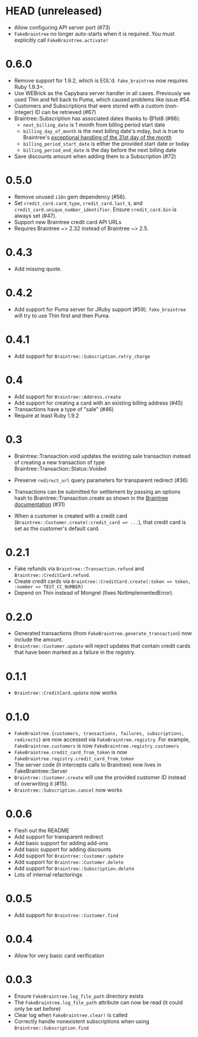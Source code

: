 # HEAD (unreleased)

* Allow configuring API server port (#73)
* `FakeBraintree` no longer auto-starts when it is required. You must explicitly
  call `FakeBraintree.activate!`

# 0.6.0

* Remove support for 1.9.2, which is EOL'd. `fake_braintree` now requires
  Ruby 1.9.3+.
* Use WEBrick as the Capybara server handler in all cases. Previously we used
  Thin and fell back to Puma, which caused problems like issue #54.
* Customers and Subscriptions that were stored with a custom (non-integer) ID
  can be retrieved (#67)
* Braintree::Subscription has associated dates thanks to @1st8 (#66):
  - `next_billing_date` is 1 month from billing period start date
  - `billing_day_of_month` is the next billing date's mday, but is true to
    Braintree's [exceptional handling of the 31st day of the
    month](https://www.braintreepayments.com/docs/ruby/subscriptions/details#attributes_that_need_a_bit_more_explaining)
  - `billing_period_start_date` is either the provided start date or today
  - `billing_period_end_date` is the day before the next billing date
* Save discounts amount when adding them to a Subscription (#72)

# 0.5.0

* Remove unused `i18n` gem dependency (#56).
* Set `credit_card.card_type`, `credit_card.last_4`, and
  `credit_card.unique_number_identifier`. Ensure `credit_card.bin` is always
  set (#47).
* Support new Braintree credit card API URLs
* Requires Braintree ~> 2.32 instead of Braintree ~> 2.5.

# 0.4.3

* Add missing quote.

# 0.4.2

* Add support for Puma server for JRuby support (#59). `fake_braintree` will
  try to use Thin first and then Puma.

# 0.4.1

* Add support for `Braintree::Subscription.retry_charge`

# 0.4

* Add support for `Braintree::Address.create`
* Add support for creating a card with an existing billing address (#45)
* Transactions have a type of "sale" (#46)
* Require at least Ruby 1.9.2

# 0.3

* Braintree::Transaction.void updates the existing sale transaction instead of
  creating a new transaction of type Braintree::Transaction::Status::Voided

* Preserve `redirect_url` query parameters for transparent redirect (#36)

* Transactions can be submitted for settlement by passing an options hash to
  Braintree::Transaction.create as shown in the [Braintree documentation](https://www.braintreepayments.com/docs/ruby/transactions/create#full_example) (#31)

* When a customer is created with a credit card
  (`Braintree::Customer.create(:credit_card => ...`), that credit card is set as
  the customer's default card.

# 0.2.1
* Fake refunds via `Braintree::Transaction.refund` and
  `Braintree::CreditCard.refund`.
* Create credit cards via `Braintree::CreditCard.create(:token => token,
  :number => TEST_CC_NUMBER)`
* Depend on Thin instead of Mongrel (fixes NotImplementedError).

# 0.2.0
* Generated transactions (from `FakeBraintree.generate_transaction`) now include
  the amount.
* `Braintree::Customer.update` will reject updates that contain credit cards that
  have been marked as a failure in the registry.

# 0.1.1
* `Braintree::CreditCard.update` now works

# 0.1.0
* `FakeBraintree.{customers, transactions, failures, subscriptions, redirects}`
  are now accessed via `FakeBraintree.registry`. For example,
  `FakeBraintree.customers` is now `FakeBraintree.registry.customers`
* `FakeBraintree.credit_card_from_token` is now `FakeBraintree.registry.credit_card_from_token`
* The server code (it intercepts calls to Braintree) now lives in FakeBraintree::Server
* `Braintree::Customer.create` will use the provided customer ID instead of
  overwriting it (#15).
* `Braintree::Subscription.cancel` now works

# 0.0.6
* Flesh out the README
* Add support for transparent redirect
* Add basic support for adding add-ons
* Add basic support for adding discounts
* Add support for `Braintree::Customer.update`
* Add support for `Braintree::Customer.delete`
* Add support for `Braintree::Subscription.delete`
* Lots of internal refactorings

# 0.0.5
* Add support for `Braintree::Customer.find`

# 0.0.4
* Allow for very basic card verification

# 0.0.3
* Ensure `FakeBraintree.log_file_path` directory exists
* The `FakeBraintree.log_file_path` attribute can now be read (it could only be set before)
* Clear log when `FakeBraintree.clear!` is called
* Correctly handle nonexistent subscriptions when using
  `Braintree::Subscription.find`
